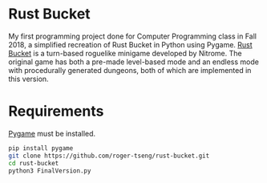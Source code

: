 # Rust Bucket
My first programming project done for Computer Programming class in Fall 2018, a simplified recreation of Rust Bucket in Python using Pygame.
[Rust Bucket](http://www.nitrome.com/games/rustbucket/) is a turn-based roguelike minigame developed by Nitrome. The original game has both a pre-made level-based mode and an endless mode with procedurally generated dungeons, both of which are implemented in this version.

# Requirements
[Pygame](https://www.pygame.org) must be installed.
```bash
pip install pygame
git clone https://github.com/roger-tseng/rust-bucket.git
cd rust-bucket
python3 FinalVersion.py
```
